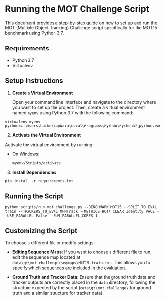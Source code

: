 # Running the MOT Challenge Script

This document provides a step-by-step guide on how to set up and run the MOT (Multiple Object Tracking) Challenge script specifically for the MOT15 benchmark using Python 3.7.

## Requirements

- Python 3.7
- Virtualenv

## Setup Instructions

1. **Create a Virtual Environment**

   Open your command line interface and navigate to the directory where you want to set up the project. Then, create a virtual environment named `myenv` using Python 3.7 with the following command:

```
virtualenv myenv --python=C:\Users\haike\AppData\Local\Programs\Python\Python37\python.exe
```

2. **Activate the Virtual Environment**

Activate the virtual environment by running:

- On Windows:
  ```
  myenv/Scripts/activate
  ```

3. **Install Dependencies**

```
pip install -r requirements.txt
```

## Running the Script

```
python scripts/run_mot_challenge.py --BENCHMARK MOT15 --SPLIT_TO_EVAL train --TRACKERS_TO_EVAL MPNTrack --METRICS HOTA CLEAR Identity VACE --USE_PARALLEL False --NUM_PARALLEL_CORES 1
```

## Customizing the Script

To choose a different file or modify settings:

- **Editing Sequence Maps**: If you want to choose a different file to run, edit the sequence map located at `data\gt\mot_challenge\seqmaps\MOT15-train.txt`. This allows you to specify which sequences are included in the evaluation.

- **Ground Truth and Tracker Data**: Ensure that the ground truth data and tracker outputs are correctly placed in the `data` directory, following the structure expected by the script (`data\gt\mot_challenge\` for ground truth and a similar structure for tracker data).
